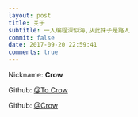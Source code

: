 ```yaml
---
layout: post
title: 关于
subtitle: 一入编程深似海,从此妹子是路人
commit: false
date: 2017-09-20 22:59:41
comments: true
---
```


 <i class="fa fa-user-circle-o" aria-hidden="true"></i> Nickname: **Crow**


 <i class="fa fa-envelope-o" aria-hidden="true"></i> Github: [@To Crow](https://evilcrow486@gmail.com)


 <i class="fa fa-github" aria-hidden="true"></i> Github: [@Crow](https://github.com/Evil-crow)


